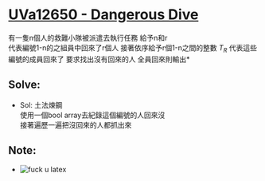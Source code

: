 # [UVa12650 - Dangerous Dive](https://onlinejudge.org/index.php?option=onlinejudge&Itemid=8&page=show_problem&problem=4379)

有一隻n個人的救難小隊被派遣去執行任務
給予n和r  
代表編號1-n的之組員中回來了r個人
接著依序給予r個1-n之間的整數 $T_R$
代表這些編號的成員回來了
要求找出沒有回來的人
全員回來則輸出*

## Solve:
- Sol:
土法煉鋼  
使用一個bool array去紀錄這個編號的人回來沒  
接著遍歷一遍把沒回來的人都抓出來

## Note:
- ![fuck u latex](https://latex.codecogs.com/gif.latex?\large&space;1\leq&space;R\leq&space;N\leq&space;10^4)
